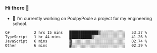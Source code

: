 ### Hi there 👋
- 🔭 I’m currently working on PoulpyPoule a project for my engineering school.


<!--START_SECTION:waka-->

```text
C#           2 hrs 15 mins   █████████████▒░░░░░░░░░░░   53.37 %
TypeScript   1 hr 44 mins    ██████████▒░░░░░░░░░░░░░░   41.26 %
JavaScript   6 mins          ▓░░░░░░░░░░░░░░░░░░░░░░░░   02.74 %
Other        6 mins          ▓░░░░░░░░░░░░░░░░░░░░░░░░   02.39 %
```

<!--END_SECTION:waka-->

<!--
**killian-mannarelli/killian-mannarelli** is a ✨ _special_ ✨ repository because its `README.md` (this file) appears on your GitHub profile.

Here are some ideas to get you started:

- 🔭 I’m currently working on ...
- 🌱 I’m currently learning ...
- 👯 I’m looking to collaborate on ...
- 🤔 I’m looking for help with ...
- 💬 Ask me about ...
- 📫 How to reach me: ...
- 😄 Pronouns: ...
- ⚡ Fun fact: ...
-->
